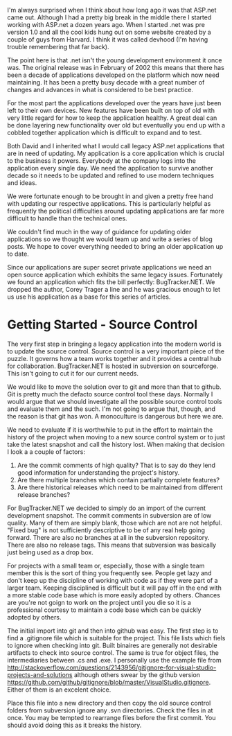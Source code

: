 I'm always surprised when I think about how long ago it was that ASP.net came out. Although I had a pretty big break in the middle there I started working with ASP.net a dozen years ago. When I started .net was pre version 1.0 and all the cool kids hung out on some website created by a couple of guys from Harvard. I think it was called devhood (I'm having trouble remembering that far back).

The point here is that .net isn't the young development environment it once was. The original release was in February of 2002 this means that there has been a decade of applications developed on the platform which now need maintaining. It has been a pretty busy decade with a great number of changes and advances in what is considered to be best practice.

For the most part the applications developed over the years have just been left to their own devices. New features have been built on top of old with very little regard for how to keep the application healthy. A great deal can be done layering new functionality over old but eventually you end up with a cobbled together application which is difficult to expand and to test.

Both David and I inherited what I would call legacy ASP.net applications that are in need of updating. My application is a core application which is crucial to the business it powers. Everybody at the company logs into the application every single day. We need the application to survive another decade so it needs to be updated and refined to use modern techniques and ideas.

We were fortunate enough to be brought in and given a pretty free hand with updating our respective applications. This is particularly helpful as frequently the political difficulties around updating applications are far more difficult to handle than the technical ones.

We couldn't find much in the way of guidance for updating older applications so we thought we would team up and write a series of blog posts. We hope to cover everything needed to bring an older application up to date.

Since our applications are super secret private applications we need an open source application which exhibits the same legacy issues. Fortunately we found an application which fits the bill perfectly: BugTracker.NET. We dropped the author, Corey Trager a line and he was gracious enough to let us use his application as a base for this series of articles.

# Getting Started -  Source Control

The very first step in bringing a legacy application into the modern world is to update the source control. Source control is a very important piece of the puzzle. It governs how a team works together and it provides a central hub for collaboration. BugTracker.NET is hosted in subversion on sourceforge. This isn't going to cut it for our current needs.

We would like to move the solution over to git and more than that to github. Git is pretty much the defacto source control tool these days. Normally I would argue that we should investigate all the possible source control tools and evaluate them and the such. I'm not going to argue that, though, and the reason is that git has won. A monoculture is dangerous but here we are.

We need to evaluate if it is worthwhile to put in the effort to maintain the history of the project when moving to a new source control system or to just take the latest snapshot and call the history lost. When making that decision I look a a couple of factors:

1. Are the commit comments of high quality? That is to say do they lend good information for understanding the project's history.
2. Are there multiple branches which contain partially complete features?
3. Are there historical releases which need to be maintained from different release branches?

For BugTracker.NET we decided to simply do an import of the current development snapshot. The commit comments in subversion are of low quality. Many of them are simply blank, those which are not are not helpful. "Fixed bug" is not sufficiently descriptive to be of any real help going forward. There are also no branches at all in the subversion repository. There are also no release tags. This means that subversion was basically just being used as a drop box.

For projects with a small team or, especially, those with a single team member this is the sort of thing you frequently see. People get lazy and don't keep up the discipline of working with code as if they were part of a larger team. Keeping disciplined is difficult but it will pay off in the end with a more stable code base which is more easily adopted by others. Chances are you're not goign to work on the project until you die so it is a professional courtesy to maintain a code base which can be quickly adopted by others.

The initial import into git and then into github was easy. The first step is to find a .gitignore file which is suitable for the project. This file lists which fiels to ignore when checking into git. Built binaires are generally not desirable artifacts to check into source control. The same is true for object files, the intermediaries between .cs and .exe. I personally use the example file from http://stackoverflow.com/questions/2143956/gitignore-for-visual-studio-projects-and-solutions although others swear by the github version https://github.com/github/gitignore/blob/master/VisualStudio.gitignore. Either of them is an excelent choice.

Place this file into a new directory and then copy the old source control folders from subversion ignore any .svn directories. Check the files in at once. You may be tempted to rearrange files before the first commit. You should avoid doing this as it breaks the history. 
